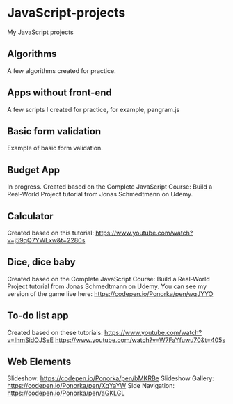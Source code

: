 # JavaScript-projects
My JavaScript projects

## Algorithms 

A few algorithms created for practice.

## Apps without front-end

A few scripts I created for practice, for example, pangram.js

## Basic form validation

Example of basic form validation.

## Budget App

In progress. Created based on the Complete JavaScript Course: Build a Real-World Project tutorial from Jonas Schmedtmann on Udemy.

## Calculator

Created based on this tutorial: https://www.youtube.com/watch?v=j59qQ7YWLxw&t=2280s

## Dice, dice baby

Created based on the Complete JavaScript Course: Build a Real-World Project tutorial from Jonas Schmedtmann on Udemy. 
You can see my version of the game live here: https://codepen.io/Ponorka/pen/wqJYYO

## To-do list app

Created based on these tutorials:
https://www.youtube.com/watch?v=IhmSidOJSeE
https://www.youtube.com/watch?v=W7FaYfuwu70&t=405s

## Web Elements

Slideshow: https://codepen.io/Ponorka/pen/bMKRBe
Slideshow Gallery: https://codepen.io/Ponorka/pen/XqYaYW
Side Navigation: https://codepen.io/Ponorka/pen/aGKLGL
